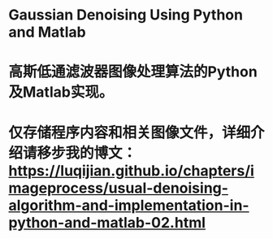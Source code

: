 # Gaussian Denoising Using Python and Matlab
# 高斯低通滤波器图像处理算法的Python及Matlab实现。
# 仅存储程序内容和相关图像文件，详细介绍请移步我的博文：https://luqijian.github.io/chapters/imageprocess/usual-denoising-algorithm-and-implementation-in-python-and-matlab-02.html
